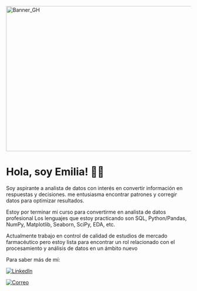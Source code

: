 <img width="1584" height="396" alt="Banner_GH" src="https://github.com/user-attachments/assets/167c2a1a-a1ab-4067-bf0e-122bfadadef7" />

# Hola, soy Emilia! 👩‍💻

Soy aspirante a analista de datos con interés en convertir información en respuestas y decisiones.
me entusiasma encontrar patrones y corregir datos para optimizar resultados. 

Estoy por terminar mi curso para convertirme en analista de datos profesional
Los lenguajes que estoy practicando son SQL, Python/Pandas, NumPy, Matplotlib, Seaborn, SciPy, EDA, etc.

Actualmente trabajo en control de calidad de estudios de mercado farmacéutico pero estoy lista para encontrar un rol relacionado con el procesamiento y análisis de datos en un ámbito nuevo

Para saber más de mí: 

[![LinkedIn](https://img.shields.io/badge/LinkedIn-blue)](www.linkedin.com/in/emilia-prats-z)

[![Correo](https://img.shields.io/badge/Correo-pink)](prats.e@hotmail.com)
